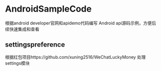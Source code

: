 # AndroidSampleCode
根据android developer官网和apidemo代码编写 Android api源码示例，方便后续快速集成和查看

## settingspreference
根据红包项目https://github.com/xuning2516/WeChatLuckyMoney 处理settings模块
